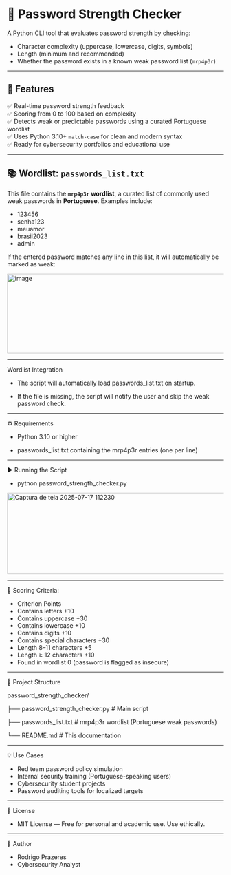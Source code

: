 # 🔐 Password Strength Checker

A Python CLI tool that evaluates password strength by checking:
- Character complexity (uppercase, lowercase, digits, symbols)
- Length (minimum and recommended)
- Whether the password exists in a known weak password list (`mrp4p3r`)

---

## 🚀 Features

✅ Real-time password strength feedback  
✅ Scoring from 0 to 100 based on complexity  
✅ Detects weak or predictable passwords using a curated Portuguese wordlist  
✅ Uses Python 3.10+ `match-case` for clean and modern syntax  
✅ Ready for cybersecurity portfolios and educational use

---

## 📚 Wordlist: `passwords_list.txt`

This file contains the **`mrp4p3r` wordlist**, a curated list of commonly used weak passwords in **Portuguese**. Examples include:

- 123456
- senha123
- meuamor
- brasil2023
- admin

If the entered password matches any line in this list, it will automatically be marked as weak:

<img width="810" height="185" alt="image" src="https://github.com/user-attachments/assets/8544e362-4e0a-4cac-9e65-b13d83215876" />

---

Wordlist Integration

  - The script will automatically load passwords_list.txt on startup.

  - If the file is missing, the script will notify the user and skip the weak password check.

---

⚙️ Requirements

  - Python 3.10 or higher

  - passwords_list.txt containing the mrp4p3r entries (one per line)

---

▶️ Running the Script

  - python password_strength_checker.py

  <img width="1034" height="189" alt="Captura de tela 2025-07-17 112230" src="https://github.com/user-attachments/assets/a58466ba-0597-4b09-8537-64539cc1a21d" />

---

🧪 Scoring Criteria:

  - Criterion	Points
  - Contains letters	+10
  - Contains uppercase	+30
  - Contains lowercase	+10
  - Contains digits	+10
  - Contains special characters	+30
  - Length 8–11 characters	+5
  - Length ≥ 12 characters	+10
  - Found in wordlist	0 (password is flagged as insecure)

---

📁 Project Structure

password_strength_checker/

├── password_strength_checker.py   # Main script

├── passwords_list.txt             # mrp4p3r wordlist (Portuguese weak passwords)

└── README.md                      # This documentation

---

💡 Use Cases

  - Red team password policy simulation
  - Internal security training (Portuguese-speaking users)
  - Cybersecurity student projects
  - Password auditing tools for localized targets

---

📜 License

  - MIT License — Free for personal and academic use. Use ethically.

---

👤 Author

  - Rodrigo Prazeres
  - Cybersecurity Analyst 
